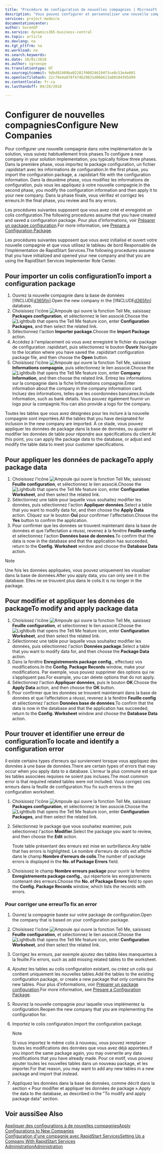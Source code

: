 ```yaml
---
title: "Procédure de configuration de nouvelles compagnies | Microsoft Docs"
description: "Vous pouvez configurer et personnaliser une nouvelle compagnie que vous avez créée. Pour détailler votre implémentation, vous procédez en trois phases pour terminer votre configuration."
services: project-madeira
documentationcenter: 
author: SorenGP
ms.service: dynamics365-business-central
ms.topic: article
ms.devlang: na
ms.tgt_pltfrm: na
ms.workload: na
ms.search.keywords: 
ms.date: 10/01/2018
ms.author: sgroespe
ms.translationtype: HT
ms.sourcegitcommit: 9dbd92409ba02281f008246194f3ce0c53e4e001
ms.openlocfilehash: 22c79e4a878f474b29831d86b613a80184395d99
ms.contentlocale: fr-ca
ms.lasthandoff: 09/28/2018

---
```

# <a name="configure-new-companies"></a><span data-ttu-id="c44a7-104">Configurer de nouvelles compagnies</span><span class="sxs-lookup"><span data-stu-id="c44a7-104">Configure New Companies</span></span>
<span data-ttu-id="c44a7-105">Pour configurer une nouvelle compagnie dans votre implémentation de la solution, vous suivez habituellement trois phases.</span><span class="sxs-lookup"><span data-stu-id="c44a7-105">To configure a new company in your solution implementation, you typically follow three phases.</span></span> <span data-ttu-id="c44a7-106">Dans la première phase, vous importez le package configuration, un fichier .rapidstart avec les informations de configuration.</span><span class="sxs-lookup"><span data-stu-id="c44a7-106">In the first phase, you import the configuration package, a .rapidstart file with the configuration information.</span></span> <span data-ttu-id="c44a7-107">Dans la deuxième phase, vous modifiez les informations de configuration, puis vous les appliquez à votre nouvelle compagnie.</span><span class="sxs-lookup"><span data-stu-id="c44a7-107">In the second phase, you modify the configuration information and then apply it to your new company.</span></span> <span data-ttu-id="c44a7-108">Dans la phase finale, vous vérifiez et corrigez les erreurs.</span><span class="sxs-lookup"><span data-stu-id="c44a7-108">In the final phase, you review and fix any errors.</span></span>  

<span data-ttu-id="c44a7-109">Les procédures suivantes supposent que vous avez créé et enregistré un colis configuration.</span><span class="sxs-lookup"><span data-stu-id="c44a7-109">The following procedures assume that you have created and saved a configuration package.</span></span> <span data-ttu-id="c44a7-110">Pour plus d’informations, voir [Préparer un package configuration](admin-how-to-prepare-a-configuration-package.md).</span><span class="sxs-lookup"><span data-stu-id="c44a7-110">For more information, see [Prepare a Configuration Package](admin-how-to-prepare-a-configuration-package.md).</span></span>  

<span data-ttu-id="c44a7-111">Les procédures suivantes supposent que vous avez initialisé et ouvert votre nouvelle compagnie et que vous utilisez le tableau de bord Responsable de l'implémentation de RapidStart Services.</span><span class="sxs-lookup"><span data-stu-id="c44a7-111">The following procedures assume that you have initialized and opened your new company and that you are using the RapidStart Services Implementer Role Center.</span></span>

## <a name="to-import-a-configuration-package"></a><span data-ttu-id="c44a7-112">Pour importer un colis configuration</span><span class="sxs-lookup"><span data-stu-id="c44a7-112">To import a configuration package</span></span>  
1. <span data-ttu-id="c44a7-113">Ouvrez la nouvelle compagnie dans la base de données [!INCLUDE[d365fin](includes/d365fin_md.md)].</span><span class="sxs-lookup"><span data-stu-id="c44a7-113">Open the new company in the [!INCLUDE[d365fin](includes/d365fin_md.md)] database.</span></span>  
2. <span data-ttu-id="c44a7-114">Choisissez l'icône ![Ampoule qui ouvre la fonction Tell Me](media/ui-search/search_small.png "Dites-moi ce que vous voulez faire"), saisissez **Packages configuration**, et sélectionnez le lien associé.</span><span class="sxs-lookup"><span data-stu-id="c44a7-114">Choose the ![Lightbulb that opens the Tell Me feature](media/ui-search/search_small.png "Tell me what you want to do") icon, enter **Configuration Packages**, and then select the related link.</span></span>  
3. <span data-ttu-id="c44a7-115">Sélectionnez l'action **Importer package**.</span><span class="sxs-lookup"><span data-stu-id="c44a7-115">Choose the **Import Package** action.</span></span>  
4. <span data-ttu-id="c44a7-116">Accédez à l'emplacement où vous avez enregistré le fichier du package de configuration .rapidstart, puis sélectionnez le bouton **Ouvrir**.</span><span class="sxs-lookup"><span data-stu-id="c44a7-116">Navigate to the location where you have saved the .rapidstart configuration package file, and then choose the **Open** button.</span></span>  
5. <span data-ttu-id="c44a7-117">Choisissez l'icône ![Ampoule qui ouvre la fonction Tell Me](media/ui-search/search_small.png "Dites-moi ce que vous voulez faire"), saisissez **Informations compagnie**, puis sélectionnez le lien associé.</span><span class="sxs-lookup"><span data-stu-id="c44a7-117">Choose the ![Lightbulb that opens the Tell Me feature](media/ui-search/search_small.png "Tell me what you want to do") icon, enter **Company Information**, and then choose the related link.</span></span> <span data-ttu-id="c44a7-118">Entrez les informations sur la compagnie dans la fiche Informations compagnie.</span><span class="sxs-lookup"><span data-stu-id="c44a7-118">Enter information about the company in the company information card.</span></span> <span data-ttu-id="c44a7-119">Incluez des informations, telles que les coordonnées bancaires.</span><span class="sxs-lookup"><span data-stu-id="c44a7-119">Include information, such as bank details.</span></span> <span data-ttu-id="c44a7-120">Vous pouvez également fournir un logo pour la compagnie.</span><span class="sxs-lookup"><span data-stu-id="c44a7-120">You can also provide a logo for the company.</span></span>  

<span data-ttu-id="c44a7-121">Toutes les tables que vous avez désignées pour les inclure à la nouvelle compagnie sont importées.</span><span class="sxs-lookup"><span data-stu-id="c44a7-121">All the tables that you have designated for inclusion in the new company are imported.</span></span> <span data-ttu-id="c44a7-122">À ce stade, vous pouvez appliquer les données de package dans la base de données, ou ajuster et modifier les données de table pour répondre aux spécifications du client.</span><span class="sxs-lookup"><span data-stu-id="c44a7-122">At this point, you can apply the package data to the database, or adjust and modify the table data to meet your customer specifications.</span></span>  

## <a name="to-apply-package-data"></a><span data-ttu-id="c44a7-123">Pour appliquer les données de package</span><span class="sxs-lookup"><span data-stu-id="c44a7-123">To apply package data</span></span>  
1. <span data-ttu-id="c44a7-124">Choisissez l'icône ![Ampoule qui ouvre la fonction Tell Me](media/ui-search/search_small.png "Dites-moi ce que vous voulez faire"), saisissez **Feuille configuration**, et sélectionnez le lien associé.</span><span class="sxs-lookup"><span data-stu-id="c44a7-124">Choose the ![Lightbulb that opens the Tell Me feature](media/ui-search/search_small.png "Tell me what you want to do") icon, enter **Configuration Worksheet**, and then select the related link.</span></span>  
2. <span data-ttu-id="c44a7-125">Sélectionnez une table pour laquelle vous souhaitez modifier les données, puis sélectionnez l'action **Appliquer données**.</span><span class="sxs-lookup"><span data-stu-id="c44a7-125">Select a table that you want to modify data for, and then choose the **Apply Data** action.</span></span> <span data-ttu-id="c44a7-126">Cliquez sur le bouton **Oui** pour confirmer l'affectation.</span><span class="sxs-lookup"><span data-stu-id="c44a7-126">Choose the **Yes** button to confirm the application.</span></span>
3. <span data-ttu-id="c44a7-127">Pour confirmer que les données se trouvent maintenant dans la base de données et que l’affectation a réussi, revenez à la fenêtre **Feuille config** et sélectionnez l'action **Données base de données**.</span><span class="sxs-lookup"><span data-stu-id="c44a7-127">To confirm that the data is now in the database and that the application has succeeded, return to the **Config. Worksheet** window and choose the **Database Data** action.</span></span>  

> [!NOTE]  
>  <span data-ttu-id="c44a7-128">Une fois les données appliquées, vous pouvez uniquement les visualiser dans la base de données.</span><span class="sxs-lookup"><span data-stu-id="c44a7-128">After you apply data, you can only see it in the database.</span></span> <span data-ttu-id="c44a7-129">Elles ne se trouvent plus dans le colis.</span><span class="sxs-lookup"><span data-stu-id="c44a7-129">It is no longer in the package.</span></span>  

## <a name="to-modify-and-apply-package-data"></a><span data-ttu-id="c44a7-130">Pour modifier et appliquer les données de package</span><span class="sxs-lookup"><span data-stu-id="c44a7-130">To modify and apply package data</span></span>  
1. <span data-ttu-id="c44a7-131">Choisissez l'icône ![Ampoule qui ouvre la fonction Tell Me](media/ui-search/search_small.png "Dites-moi ce que vous voulez faire"), saisissez **Feuille configuration**, et sélectionnez le lien associé.</span><span class="sxs-lookup"><span data-stu-id="c44a7-131">Choose the ![Lightbulb that opens the Tell Me feature](media/ui-search/search_small.png "Tell me what you want to do") icon, enter **Configuration Worksheet**, and then select the related link.</span></span>  
2. <span data-ttu-id="c44a7-132">Sélectionnez une table pour laquelle vous souhaitez modifier les données, puis sélectionnez l'action **Données package**.</span><span class="sxs-lookup"><span data-stu-id="c44a7-132">Select a table that you want to modify data for, and then choose the **Package Data** action.</span></span>  
3. <span data-ttu-id="c44a7-133">Dans la fenêtre **Enregistrements package config.**, effectuez vos modifications.</span><span class="sxs-lookup"><span data-stu-id="c44a7-133">In the **Config. Package Records** window, make your modifications.</span></span> <span data-ttu-id="c44a7-134">Par exemple, vous pouvez supprimer des options qui ne s’appliquent pas.</span><span class="sxs-lookup"><span data-stu-id="c44a7-134">For example, you can delete options that do not apply.</span></span>  
4. <span data-ttu-id="c44a7-135">Sélectionnez l'action **Appliquer données**, puis le bouton **OK**.</span><span class="sxs-lookup"><span data-stu-id="c44a7-135">Choose the **Apply Data** action, and then choose the **OK** button.</span></span>  
5. <span data-ttu-id="c44a7-136">Pour confirmer que les données se trouvent maintenant dans la base de données et que l’affectation a réussi, revenez à la fenêtre **Feuille config** et sélectionnez l'action **Données base de données**.</span><span class="sxs-lookup"><span data-stu-id="c44a7-136">To confirm that the data is now in the database and that the application has succeeded, return to the **Config. Worksheet** window and choose the **Database Data** action.</span></span>  

## <a name="to-locate-and-identify-a-configuration-error"></a><span data-ttu-id="c44a7-137">Pour trouver et identifier une erreur de configuration</span><span class="sxs-lookup"><span data-stu-id="c44a7-137">To locate and identify a configuration error</span></span>  
<span data-ttu-id="c44a7-138">Il existe certains types d’erreurs qui surviennent lorsque vous appliquez des données à une base de données.</span><span class="sxs-lookup"><span data-stu-id="c44a7-138">There are certain types of errors that may occur when you apply data to a database.</span></span> <span data-ttu-id="c44a7-139">L’erreur la plus commune est que les tables associées requises ne soient pas incluses.</span><span class="sxs-lookup"><span data-stu-id="c44a7-139">The most common error is that required related tables were not included.</span></span> <span data-ttu-id="c44a7-140">Vous corrigez ces erreurs dans la feuille de configuration.</span><span class="sxs-lookup"><span data-stu-id="c44a7-140">You fix such errors in the configuration worksheet.</span></span>

1. <span data-ttu-id="c44a7-141">Choisissez l'icône ![Ampoule qui ouvre la fonction Tell Me](media/ui-search/search_small.png "Dites-moi ce que vous voulez faire"), saisissez **Packages configuration**, et sélectionnez le lien associé.</span><span class="sxs-lookup"><span data-stu-id="c44a7-141">Choose the ![Lightbulb that opens the Tell Me feature](media/ui-search/search_small.png "Tell me what you want to do") icon, enter **Configuration Packages**, and then select the related link.</span></span>  
2. <span data-ttu-id="c44a7-142">Sélectionnez le package que vous souhaitez examiner, puis sélectionnez l'action **Modifier**.</span><span class="sxs-lookup"><span data-stu-id="c44a7-142">Select the package you want to review, and then choose the **Edit** action.</span></span>  

    <span data-ttu-id="c44a7-143">Toute table présentant des erreurs est mise en surbrillance.</span><span class="sxs-lookup"><span data-stu-id="c44a7-143">Any table that has errors is highlighted.</span></span> <span data-ttu-id="c44a7-144">Le nombre d’erreurs de colis est affiché dans le champ **Nombre d’erreurs de colis**.</span><span class="sxs-lookup"><span data-stu-id="c44a7-144">The number of package errors is displayed in the **No. of Package Errors** field.</span></span>  

3. <span data-ttu-id="c44a7-145">Choisissez le champ **Nombre erreurs package** pour ouvrir la fenêtre **Enregistrements package config.**, qui répertorie les enregistrements contenant des erreurs.</span><span class="sxs-lookup"><span data-stu-id="c44a7-145">Choose the **No. of Package Errors** field to open the **Config. Package Records** window, which lists the records with errors.</span></span>  

### <a name="to-fix-an-error"></a><span data-ttu-id="c44a7-146">Pour corriger une erreur</span><span class="sxs-lookup"><span data-stu-id="c44a7-146">To fix an error</span></span>  
1. <span data-ttu-id="c44a7-147">Ouvrez la compagnie basée sur votre package de configuration.</span><span class="sxs-lookup"><span data-stu-id="c44a7-147">Open the company that is based on your configuration package.</span></span>  
2. <span data-ttu-id="c44a7-148">Choisissez l'icône ![Ampoule qui ouvre la fonction Tell Me](media/ui-search/search_small.png "Dites-moi ce que vous voulez faire"), saisissez **Feuille configuration**, et sélectionnez le lien associé.</span><span class="sxs-lookup"><span data-stu-id="c44a7-148">Choose the ![Lightbulb that opens the Tell Me feature](media/ui-search/search_small.png "Tell me what you want to do") icon, enter **Configuration Worksheet**, and then select the related link.</span></span>  
3. <span data-ttu-id="c44a7-149">Corrigez les erreurs, par exemple ajoutez des tables liées manquantes à la feuille.</span><span class="sxs-lookup"><span data-stu-id="c44a7-149">Fix errors, such as add missing related tables to the worksheet.</span></span>  
4. <span data-ttu-id="c44a7-150">Ajoutez les tables au colis configuration existant, ou créez un colis qui contient uniquement les nouvelles tables.</span><span class="sxs-lookup"><span data-stu-id="c44a7-150">Add the tables to the existing configuration package, or create a new package that only contains the new tables.</span></span> <span data-ttu-id="c44a7-151">Pour plus d’informations, voir [Préparer un package configuration](admin-how-to-prepare-a-configuration-package.md).</span><span class="sxs-lookup"><span data-stu-id="c44a7-151">For more information, see [Prepare a Configuration Package](admin-how-to-prepare-a-configuration-package.md).</span></span>  
5. <span data-ttu-id="c44a7-152">Rouvrez la nouvelle compagnie pour laquelle vous implémentez la configuration.</span><span class="sxs-lookup"><span data-stu-id="c44a7-152">Reopen the new company that you are implementing the configuration for.</span></span>  
6. <span data-ttu-id="c44a7-153">Importez le colis configuration.</span><span class="sxs-lookup"><span data-stu-id="c44a7-153">Import the configuration package.</span></span>  

    > [!NOTE]  
    >  <span data-ttu-id="c44a7-154">Si vous importez le même colis à nouveau, vous pouvez remplacer toutes les modifications des données que vous avez déjà apportées.</span><span class="sxs-lookup"><span data-stu-id="c44a7-154">If you import the same package again, you may overwrite any data modifications that you have already made.</span></span> <span data-ttu-id="c44a7-155">Pour ce motif, vous pouvez ajouter toutes les nouvelles tables dans un nouveau package, et les importer.</span><span class="sxs-lookup"><span data-stu-id="c44a7-155">For that reason, you may want to add any new tables in a new package and import that instead.</span></span>  

7. <span data-ttu-id="c44a7-156">Appliquez les données dans la base de données, comme décrit dans la section « Pour modifier et appliquer les données de package ».</span><span class="sxs-lookup"><span data-stu-id="c44a7-156">Apply the data to the database, as described in the "To modify and apply package data" section.</span></span>

## <a name="see-also"></a><span data-ttu-id="c44a7-157">Voir aussi</span><span class="sxs-lookup"><span data-stu-id="c44a7-157">See Also</span></span>  
[<span data-ttu-id="c44a7-158">Appliquer des configurations à de nouvelles compagnies</span><span class="sxs-lookup"><span data-stu-id="c44a7-158">Apply Configurations to New Companies</span></span>](admin-apply-configuration-to-new-companies.md)  
[<span data-ttu-id="c44a7-159">Configuration d'une compagnie avec RapidStart Services</span><span class="sxs-lookup"><span data-stu-id="c44a7-159">Setting Up a Company With RapidStart Services</span></span>](admin-set-up-a-company-with-rapidstart.md)  
[<span data-ttu-id="c44a7-160">Administration</span><span class="sxs-lookup"><span data-stu-id="c44a7-160">Administration</span></span>](admin-setup-and-administration.md)

